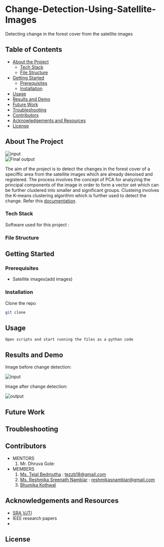 # Change-Detection-Using-Satellite-Images  
Detecting change in the forest cover from the satellite images

<!-- TABLE OF CONTENTS -->
## Table of Contents

* [About the Project](#about-the-project)
  * [Tech Stack](#tech-stack)
  * [File Structure](#file-structure)
* [Getting Started](#getting-started)
  * [Prerequisites](#prerequisites)
  * [Installation](#installation)
* [Usage](#usage)
* [Results and Demo](#results-and-demo)
* [Future Work](#future-work)
* [Troubleshooting](#troubleshooting)
* [Contributors](#contributors)
* [Acknowledgements and Resources](#acknowledgements-and-resources)
* [License](#license)


<!-- ABOUT THE PROJECT -->
## About The Project
![input]()  
![Final output]()  

The aim of the project is to detect the changes in the forest cover of a speciffic area from the satellite images which are already denoised and registered. The process involves the concept of PCA for analyzing the principal components of the image in order to form a vector set which can be further clustered into smaller and significant groups. Clusteing involves the K-means clustering algorithm which is further used to detect the change. 
Refer this [documentation]().

### Tech Stack
Software used for this project :  
  

### File Structure

<!-- GETTING STARTED -->
## Getting Started

### Prerequisites
 
 * Satellite images(add images)
 
  

### Installation
Clone the repo
```sh
git clone 
```

<!-- USAGE EXAMPLES -->
## Usage
```
Open scripts and start running the files as a python code 
```
<!-- RESULTS AND DEMO -->
## Results and Demo
Image before change detection:  
  
![**input**]()  
  
Image after change detection:  
  
![**output**]()  
  
<!-- FUTURE WORK -->
## Future Work

<!-- TROUBLESHOOTING -->
## Troubleshooting



<!-- CONTRIBUTORS -->
## Contributors

* MENTORS
  1. Mr. Dhruva Gole: 
* MEMBERS
  1. [Ms. Tejal Bedmutha](https://github.com/Tejal-19) : tezzb18@gmail.com
  2. [Ms. Reshmika Sreenath Nambiar](https://github.com/Reshmika-Nambiar) : reshmikasnambiar@gmail.com
  3. [Bhumika Kothwal](https://github.com/Bhumika-Kothwal)

<!-- ACKNOWLEDGEMENTS AND REFERENCES -->
## Acknowledgements and Resources
* [SRA VJTI](http://sra.vjti.info/)  
* IEEE research papers
*


<!-- LICENSE -->
## License
  
 
 

 

